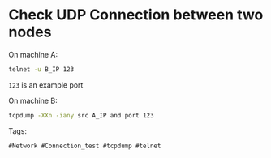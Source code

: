 # Check UDP Connection between two nodes

On machine A:
```bash
telnet -u B_IP 123 
```
```123``` is an example port

On machine B:
```bash
tcpdump -XXn -iany src A_IP and port 123
```

Tags:
```
#Network #Connection_test #tcpdump #telnet
```

